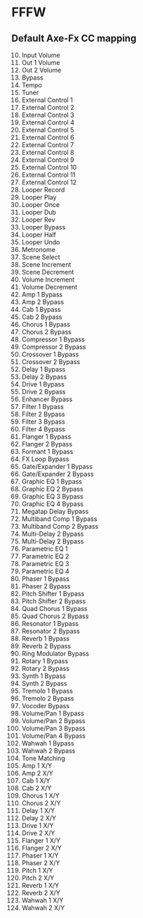 # FFFW

## Default Axe-Fx CC mapping

  10. Input Volume
  11. Out 1 Volume
  12. Out 2 Volume
  13. Bypass
  14. Tempo
  15. Tuner
  16. External Control 1
  17. External Control 2
  18. External Control 3
  19. External Control 4
  20. External Control 5
  21. External Control 6
  22. External Control 7
  23. External Control 8
  24. External Control 9
  25. External Control 10
  26. External Control 11
  27. External Control 12
  28. Looper Record
  29. Looper Play
  30. Looper Once
  31. Looper Dub
  32. Looper Rev
  33. Looper Bypass
 120. Looper Half
 121. Looper Undo
 122. Metronome
  34. Scene Select
 123. Scene Increment
 124. Scene Decrement
  35. Volume Increment
  36. Volume Decrement
  37. Amp 1 Bypass
  38. Amp 2 Bypass
  39. Cab 1 Bypass
  40. Cab 2 Bypass
  41. Chorus 1 Bypass
  42. Chorus 2 Bypass                                                                                                                                                                                 
  43. Compressor 1 Bypass
  44. Compressor 2 Bypass
  45. Crossover 1 Bypass
  46. Crossover 2 Bypass
  47. Delay 1 Bypass
  48. Delay 2 Bypass
  49. Drive 1 Bypass
  50. Drive 2 Bypass
  51. Enhancer Bypass
  52. Filter 1 Bypass
  53. Filter 2 Bypass
  54. Filter 3 Bypass
  55. Filter 4 Bypass
  56. Flanger 1 Bypass
  57. Flanger 2 Bypass
  58. Formant 1 Bypass
  59. FX Loop Bypass
  60. Gate/Expander 1 Bypass
  61. Gate/Expander 2 Bypass
  62. Graphic EQ 1 Bypass
  63. Graphic EQ 2 Bypass
  64. Graphic EQ 3 Bypass
  65. Graphic EQ 4 Bypass
  66. Megatap Delay Bypass
  67. Multiband Comp 1 Bypass
  68. Multiband Comp 2 Bypass
  69. Multi-Delay 2 Bypass
  70. Multi-Delay 2 Bypass
  71. Parametric EQ 1
  72. Parametric EQ 2
  73. Parametric EQ 3
  74. Parametric EQ 4
  75. Phaser 1 Bypass
  76. Phaser 2 Bypass
  77. Pitch Shifter 1 Bypass
  78. Pitch Shifter 2 Bypass
  79. Quad Chorus 1 Bypass
  80. Quad Chorus 2 Bypass
  81. Resonator 1 Bypass
  82. Resonator 2 Bypass
  83. Reverb 1 Bypass
  84. Reverb 2 Bypass
  85. Ring Modulator Bypass
  86. Rotary 1 Bypass
  87. Rotary 2 Bypass
  88. Synth 1 Bypass
  89. Synth 2 Bypass
  90. Tremolo 1 Bypass
  91. Tremolo 2 Bypass
  92. Vocoder Bypass
  93. Volume/Pan 1 Bypass
  94. Volume/Pan 2 Bypass
  95. Volume/Pan 3 Bypass
  96. Volume/Pan 4 Bypass
  97. Wahwah 1 Bypass
  98. Wahwah 2 Bypass
  99. Tone Matching
 100. Amp 1 X/Y
 101. Amp 2 X/Y
 102. Cab 1 X/Y
 103. Cab 2 X/Y
 104. Chorus 1 X/Y
 105. Chorus 2 X/Y
 106. Delay 1 X/Y
 107. Delay 2 X/Y
 108. Drive 1 X/Y
 109. Drive 2 X/Y
 110. Flanger 1 X/Y
 111. Flanger 2 X/Y
 112. Phaser 1 X/Y
 113. Phaser 2 X/Y
 114. Pitch 1 X/Y
 115. Pitch 2 X/Y
 116. Reverb 1 X/Y
 117. Reverb 2 X/Y
 118. Wahwah 1 X/Y
 119. Wahwah 2 X/Y
